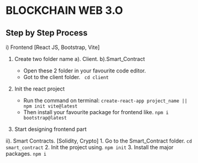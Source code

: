 # BLOCKCHAIN WEB 3.O

## Step by Step Process
 i) Frontend [React JS, Bootstrap, Vite]
   1. Create two folder name a). Client.    b).Smart_Contract
      - Open these 2 folder in your favourite code editor.
      - Got to the client folder.            ``` cd client```
 
   2. Init the react project 
      - Run the command on terminal:    ``` create-react-app project_name || npm init vite@latest ```
      - Then install your favourite package for frontend like.    ``` npm i bootstrap@latest ```
   
   3. Start designing frontend part
   
   
  ii). Smart Contracts.     [Solidity, Crypto]
    1.  Go to the Smart_Contract folder.       ``` cd smart_contract ```
    2. Init the project using.  ``` npm init ```
    3. Install the major packages.     ``` npm i ```

